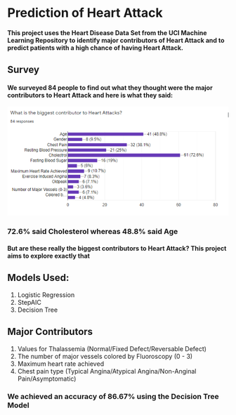 # Prediction of Heart Attack

#### This project uses the Heart Disease Data Set from the UCI Machine Learning Repository to identify major contributors of Heart Attack and to predict patients with a high chance of having Heart Attack.

## Survey

#### We surveyed 84 people to find out what they thought were the major contributors to Heart Attack and here is what they said:
![Survey Result 1](https://github.com/kevinkrzys/Prediction-of-Heart-Attack/blob/master/Survey%20Results%202.png)

### 72.6% said Cholesterol whereas 48.8% said Age

#### But are these really the biggest contributors to Heart Attack? This project aims to explore exactly that

## Models Used:
1. Logistic Regression
2. StepAIC
3. Decision Tree

## Major Contributors
1. Values for Thalassemia (Normal/Fixed Defect/Reversable Defect)
2. The number of major vessels colored by Fluoroscopy (0 - 3)
3. Maximum heart rate achieved
4. Chest pain type (Typical Angina/Atypical Angina/Non-Anginal Pain/Asymptomatic)

### We achieved an accuracy of 86.67%  using the Decision Tree Model